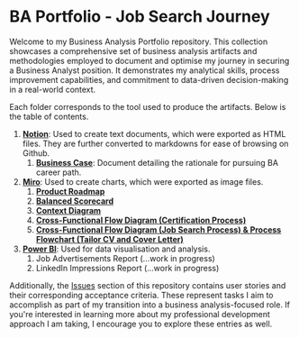 # BA Portfolio -  Job Search Journey
Welcome to my Business Analysis Portfolio repository. This collection showcases a comprehensive set of business analysis artifacts and methodologies employed to document and optimise my journey in securing a Business Analyst position. It demonstrates my analytical skills, process improvement capabilities, and commitment to data-driven decision-making in a real-world context.

Each folder corresponds to the tool used to produce the artifacts. Below is the table of contents.

1. __[Notion](https://github.com/ryu-hg/ba-job-search/blob/main/Notion)__: Used to create text documents, which were exported as HTML files. They are further converted to markdowns for ease of browsing on Github.
    1. __[Business Case](https://github.com/ryu-hg/ba-job-search/blob/main/Notion/Business%20Case.md)__: Document detailing the rationale for pursuing BA career path.
2. __[Miro](https://github.com/ryu-hg/ba-job-search/blob/main/Miro)__: Used to create charts, which were exported as image files.
    1. __[Product Roadmap](https://github.com/ryu-hg/ba-job-search/blob/main/Miro/Roadmap.jpg)__
    2. __[Balanced Scorecard](https://github.com/ryu-hg/ba-job-search/blob/main/Miro/Balanced%20Scorecard.jpg)__
    3. __[Context Diagram](https://github.com/ryu-hg/ba-job-search/blob/main/Miro/Context%20Diagram.jpg)__
    4. __[Cross-Functional Flow Diagram (Certification Process)](https://github.com/ryu-hg/ba-job-search/blob/main/Miro/Cross-Functional%20Flow%20Diagram_Certification%20Process.jpg)__
    5. __[Cross-Functional Flow Diagram (Job Search Process) & Process Flowchart (Tailor CV and Cover Letter)](https://github.com/ryu-hg/ba-job-search/blob/main/Miro/Process%20Models_Job%20Search%20Process.jpg)__
3. __[Power BI]()__: Used for data visualisation and analysis.
    1. Job Advertisements Report (...work in progress)
    2. LinkedIn Impressions Report (...work in progress)

Additionally, the [Issues](https://github.com/ryu-hg/ba-job-search/issues) section of this repository contains user stories and their corresponding acceptance criteria. These represent tasks I aim to accomplish as part of my transition into a business analysis-focused role. If you're interested in learning more about my professional development approach I am taking, I encourage you to explore these entries as well.